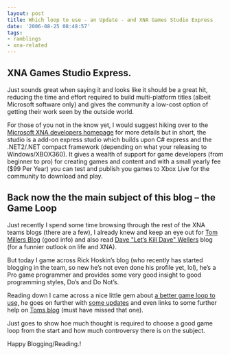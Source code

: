 ```yaml
---
layout: post
title: Which loop to use - an Update - and XNA Games Studio Express
date: '2006-08-25 08:48:57'
tags:
- ramblings
- xna-related
---
```


## XNA Games Studio Express.

Just sounds great when saying it and looks like it should be a great hit, reducing the time and effort required to build multi-platform titles (albeit Microsoft software only) and gives the community a low-cost option of getting their work seen by the outside world.

For those of you not in the know yet, I would suggest hiking over to the [Microsoft XNA developers homepage](http://msdn.microsoft.com/directx/xna/) for more details but in short, the studio is a add-on express studio which builds upon C# express and the .NET2/.NET compact framework (depending on what your releasing to Windows/XBOX360).  It gives a wealth of support for game developers (from beginner to pro) for creating games and content and with a small yearly fee ($99 Per Year) you can test and publish you games to Xbox Live for the community to download and play.

 

## Back now the the main subject of this blog – the Game Loop

Just recently I spend some time browsing through the rest of the XNA teams blogs (there are a few), I already knew and keep an eye out for [Tom Millers Blog](http://blogs.msdn.com/tmiller/default) (good info) and also read [Dave "Let’s Kill Dave" Wellers](http://letskilldave.com/default) blog (for a funnier outlook on life and XNA).

But today I game across Rick Hoskin’s blog (who recently has started blogging in the team, so new he’s not even done his profile yet, lol), he’s a Pro game programmer and provides some very good insight to good programming styles, Do’s and Do Not’s.

Reading down I came across a nice little gem about [a better game loop to use,](http://blogs.msdn.com/rickhos/archive/2005/03/30/403952) he goes on further with [some updates](http://blogs.msdn.com/rickhos/archive/2005/05/06/415227) and even links to some further help on [Toms blog](https://blogs.msdn.com/tmiller/archive/2005/05/05/415008) (must have missed that one).

Just goes to show hoe much thought is required to choose a good game loop from the start and how much controversy there is on the subject.

Happy Blogging/Reading.!

